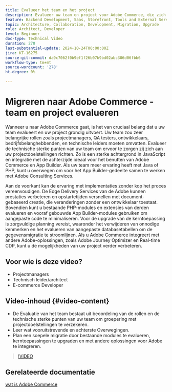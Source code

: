 ```yaml
---
title: Evalueer het team en het project
description: Evalueer uw team en project voor Adobe Commerce, die zich op rollen, technische sterke punten, front-end, en achterstandsoverwegingen voor een succesvolle migratie concentreren.
feature: Backend Development, Saas, Storefront, Tools and External Services
topic: Architecture, Collaboration, Development, Migration, Upgrade
role: Architect, Developer
level: Beginner
doc-type: Technical Video
duration: 270
last-substantial-update: 2024-10-24T00:00:00Z
jira: KT-16275
source-git-commit: da9c7062f0b9ef1f26b07b9bd02abc306d06fbb6
workflow-type: tm+mt
source-wordcount: '278'
ht-degree: 0%

---
```



# Migreren naar Adobe Commerce - team en project evalueren

Wanneer u naar Adobe Commerce gaat, is het van cruciaal belang dat u uw team evalueert en uw project grondig uitvoert. Uw team zou zeer belangrijke rollen zoals projectmanagers, QA testers, ontwikkelaars, bedrijfsbelanghebbenden, en technische leiders moeten omvatten. Evalueer de technische sterke punten van uw team om ervoor te zorgen zij zich aan uw projectdoelstellingen richten. Zo is een sterke achtergrond in JavaScript en integratie met de achterzijde ideaal voor het benutten van Adobe Commerce en App Builder. Als uw team meer ervaring heeft met Java of PHP, kunt u overwegen om voor het App Builder-gedeelte samen te werken met Adobe Consulting Services.

Aan de voorkant kan de ervaring met implementaties zonder kop het proces vereenvoudigen. De Edge Delivery Services van de Adobe kunnen prestaties verbeteren en opstartetijden versnellen met document-gebaseerd creatie, die veranderingen zonder een ontwikkelaar toestaat. Bovendien kunt u bestaande PHP-modules en extensies van derden evalueren en vooraf gebouwde App Builder-modules gebruiken om aangepaste code te minimaliseren. Voor de upgrade van de kerntoepassing is zorgvuldige planning vereist, waaronder het verwijderen van onnodige kenmerken en het evalueren van aangepaste databasetabellen om de gegevensmigratie te stroomlijnen. Als u Adobe Commerce integreert met andere Adobe-oplossingen, zoals Adobe Journey Optimizer en Real-time CDP, kunt u de mogelijkheden van uw project verder verbeteren.

## Voor wie is deze video?

* Projectmanagers
* Technisch leider/architect
* E-commerce Developer

## Video-inhoud {#video-content}

* De Evaluatie van het team bestaat uit beoordeling van de rollen en de technische sterke punten van uw team om groepering met projectdoelstellingen te verzekeren.
* Leer wat vooruitstrevende en achterste Overwegingen.
* Plan een soepele migratie door bestaande modules te evalueren, kerntoepassingen te upgraden en met andere oplossingen voor Adobe te integreren.
 
>[!VIDEO](https://video.tv.adobe.com/v/3435682/?learn=on)

## Gerelateerde documentatie

[ wat is Adobe Commerce ](https://experienceleague.adobe.com/nl/docs/commerce-admin/start/about)
